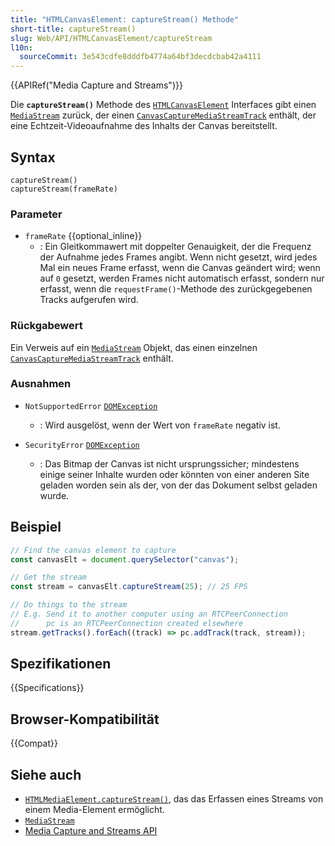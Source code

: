 ```yaml
---
title: "HTMLCanvasElement: captureStream() Methode"
short-title: captureStream()
slug: Web/API/HTMLCanvasElement/captureStream
l10n:
  sourceCommit: 3e543cdfe8dddfb4774a64bf3decdcbab42a4111
---
```


{{APIRef("Media Capture and Streams")}}

Die **`captureStream()`** Methode des [`HTMLCanvasElement`](/de/docs/Web/API/HTMLCanvasElement) Interfaces gibt einen [`MediaStream`](/de/docs/Web/API/MediaStream)
zurück, der einen [`CanvasCaptureMediaStreamTrack`](/de/docs/Web/API/CanvasCaptureMediaStreamTrack) enthält, der eine Echtzeit-Videoaufnahme des Inhalts der Canvas bereitstellt.

## Syntax

```js-nolint
captureStream()
captureStream(frameRate)
```

### Parameter

- `frameRate` {{optional_inline}}
  - : Ein Gleitkommawert mit doppelter Genauigkeit, der die Frequenz der Aufnahme jedes
    Frames angibt. Wenn nicht gesetzt, wird jedes Mal ein neues Frame erfasst, wenn die Canvas geändert wird; wenn auf `0` gesetzt, werden Frames nicht automatisch erfasst, sondern nur
    erfasst, wenn die `requestFrame()`-Methode des zurückgegebenen Tracks
    aufgerufen wird.

### Rückgabewert

Ein Verweis auf ein [`MediaStream`](/de/docs/Web/API/MediaStream) Objekt, das einen einzelnen
[`CanvasCaptureMediaStreamTrack`](/de/docs/Web/API/CanvasCaptureMediaStreamTrack) enthält.

### Ausnahmen

- `NotSupportedError` [`DOMException`](/de/docs/Web/API/DOMException)

  - : Wird ausgelöst, wenn der Wert von `frameRate` negativ ist.

- `SecurityError` [`DOMException`](/de/docs/Web/API/DOMException)
  - : Das Bitmap der Canvas ist nicht ursprungssicher;
    mindestens einige seiner Inhalte wurden oder könnten von einer anderen Site geladen worden sein als der, von der das Dokument selbst geladen wurde.

## Beispiel

```js
// Find the canvas element to capture
const canvasElt = document.querySelector("canvas");

// Get the stream
const stream = canvasElt.captureStream(25); // 25 FPS

// Do things to the stream
// E.g. Send it to another computer using an RTCPeerConnection
//      pc is an RTCPeerConnection created elsewhere
stream.getTracks().forEach((track) => pc.addTrack(track, stream));
```

## Spezifikationen

{{Specifications}}

## Browser-Kompatibilität

{{Compat}}

## Siehe auch

- [`HTMLMediaElement.captureStream()`](/de/docs/Web/API/HTMLMediaElement/captureStream), das das Erfassen eines Streams
  von einem Media-Element ermöglicht.
- [`MediaStream`](/de/docs/Web/API/MediaStream)
- [Media Capture and Streams API](/de/docs/Web/API/Media_Capture_and_Streams_API)
